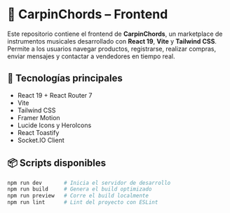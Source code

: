# 🎸 CarpinChords – Frontend

Este repositorio contiene el frontend de **CarpinChords**, un marketplace de instrumentos musicales desarrollado con **React 19**, **Vite** y **Tailwind CSS**.  
Permite a los usuarios navegar productos, registrarse, realizar compras, enviar mensajes y contactar a vendedores en tiempo real.

## 🚀 Tecnologías principales

- React 19 + React Router 7
- Vite
- Tailwind CSS
- Framer Motion
- Lucide Icons y HeroIcons
- React Toastify
- Socket.IO Client

## 📦 Scripts disponibles

```bash
npm run dev       # Inicia el servidor de desarrollo
npm run build     # Genera el build optimizado
npm run preview   # Corre el build localmente
npm run lint      # Lint del proyecto con ESLint